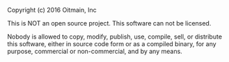 Copyright (c) 2016 Oitmain, Inc

This is NOT an open source project. This software can not be licensed.

Nobody is allowed to copy, modify, publish, use, compile, sell, or
distribute this software, either in source code form or as a compiled
binary, for any purpose, commercial or non-commercial, and by any
means.
